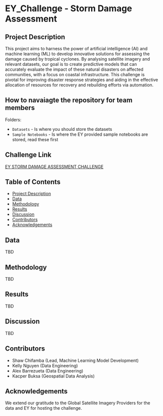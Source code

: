 # EY_Challenge - Storm Damage Assessment

## Project Description

This project aims to harness the power of artificial intelligence (AI) and machine learning (ML) to develop innovative solutions for assessing the damage caused by tropical cyclones. By analysing satellite imagery and relevant datasets, our goal is to create predictive models that can accurately evaluate the impact of these natural disasters on affected communities, with a focus on coastal infrastructure. This challenge is pivotal for improving disaster response strategies and aiding in the effective allocation of resources for recovery and rebuilding efforts via automation.

## How to navaiagte the repository for team members

Folders:

- `Datasets` - Is where you should store the datasets
- `Sample Notebooks` - Is where the EY provided sample notebooks are stored, read these first

## Challenge Link

[EY STORM DAMAGE ASSESSMENT CHALLENGE](https://challenge.ey.com/challenges/tropical-cyclone-damage-assessment-lrrno2xm)

## Table of Contents

- [Project Description](#project-description)
- [Data](#data)
- [Methodology](#methodology)
- [Results](#results)
- [Discussion](#discussion)
- [Contributors](#contributors)
- [Acknowledgements](#acknowledgements)

## Data

TBD

## Methodology

TBD

## Results

TBD

## Discussion

TBD

## Contributors

- Shaw Chifamba (Lead, Machine Learning Model Development)
- Kelly Nguyen (Data Engineering)
- Alex Barrezueta (Data Engineering)
- Kacper Buksa (Geospatial Data Analysis)

## Acknowledgements

We extend our gratitude to the Global Satellite Imagery Providers for the data and EY for hosting the challenge.
